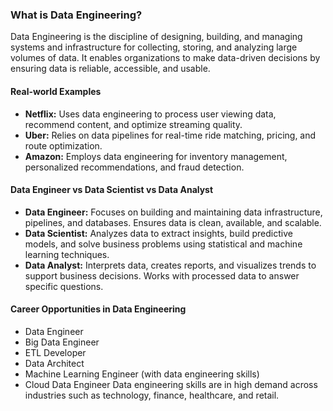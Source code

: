 ### What is Data Engineering?
Data Engineering is the discipline of designing, building, and managing systems and infrastructure for collecting, storing, and analyzing large volumes of data. It enables organizations to make data-driven decisions by ensuring data is reliable, accessible, and usable.

#### Real-world Examples
- **Netflix:** Uses data engineering to process user viewing data, recommend content, and optimize streaming quality.
- **Uber:** Relies on data pipelines for real-time ride matching, pricing, and route optimization.
- **Amazon:** Employs data engineering for inventory management, personalized recommendations, and fraud detection.

#### Data Engineer vs Data Scientist vs Data Analyst
- **Data Engineer:** Focuses on building and maintaining data infrastructure, pipelines, and databases. Ensures data is clean, available, and scalable.
- **Data Scientist:** Analyzes data to extract insights, build predictive models, and solve business problems using statistical and machine learning techniques.
- **Data Analyst:** Interprets data, creates reports, and visualizes trends to support business decisions. Works with processed data to answer specific questions.

#### Career Opportunities in Data Engineering
- Data Engineer
- Big Data Engineer
- ETL Developer
- Data Architect
- Machine Learning Engineer (with data engineering skills)
- Cloud Data Engineer
Data engineering skills are in high demand across industries such as technology, finance, healthcare, and retail.

